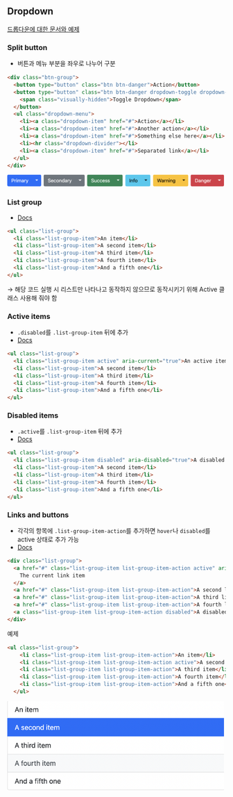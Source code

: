 ## Dropdown
[드롭다운에 대한 문서와 예제](https://getbootstrap.com/docs/5.1/components/dropdowns/)

### Split button

- 버튼과 메뉴 부분을 좌우로 나누어 구분

```html
<div class="btn-group">
  <button type="button" class="btn btn-danger">Action</button>
  <button type="button" class="btn btn-danger dropdown-toggle dropdown-toggle-split" data-bs-toggle="dropdown" aria-expanded="false">
    <span class="visually-hidden">Toggle Dropdown</span>
  </button>
  <ul class="dropdown-menu">
    <li><a class="dropdown-item" href="#">Action</a></li>
    <li><a class="dropdown-item" href="#">Another action</a></li>
    <li><a class="dropdown-item" href="#">Something else here</a></li>
    <li><hr class="dropdown-divider"></li>
    <li><a class="dropdown-item" href="#">Separated link</a></li>
  </ul>
</div>
```

<img src="./images/4.png" width="500px">

### List group

- [Docs](https://getbootstrap.com/docs/5.1/components/list-group/)

```html
<ul class="list-group">
  <li class="list-group-item">An item</li>
  <li class="list-group-item">A second item</li>
  <li class="list-group-item">A third item</li>
  <li class="list-group-item">A fourth item</li>
  <li class="list-group-item">And a fifth one</li>
</ul>
```

→ 해당 코드 실행 시 리스트만 나타나고 동작하지 않으므로 동작시키기 위해 Active 클래스 사용해 줘야 함

### Active items

- `.disabled`를 `.list-group-item` 뒤에 추가
- [Docs](https://getbootstrap.com/docs/5.1/components/list-group/#active-items)

```html
<ul class="list-group">
  <li class="list-group-item active" aria-current="true">An active item</li>
  <li class="list-group-item">A second item</li>
  <li class="list-group-item">A third item</li>
  <li class="list-group-item">A fourth item</li>
  <li class="list-group-item">And a fifth one</li>
</ul>
```

### Disabled items

- `.active`를 `.list-group-item` 뒤에 추가
- [Docs](https://getbootstrap.com/docs/5.1/components/list-group/#disabled-items)

```html
<ul class="list-group">
  <li class="list-group-item disabled" aria-disabled="true">A disabled item</li>
  <li class="list-group-item">A second item</li>
  <li class="list-group-item">A third item</li>
  <li class="list-group-item">A fourth item</li>
  <li class="list-group-item">And a fifth one</li>
</ul>
```

### Links and buttons

- 각각의 항목에 `.list-group-item-action`를 추가하면 `hover`나 `disabled`를 active 상태로 추가 가능
- [Docs](https://getbootstrap.com/docs/5.1/components/list-group/#links-and-buttons)

```html
<div class="list-group">
  <a href="#" class="list-group-item list-group-item-action active" aria-current="true">
    The current link item
  </a>
  <a href="#" class="list-group-item list-group-item-action">A second link item</a>
  <a href="#" class="list-group-item list-group-item-action">A third link item</a>
  <a href="#" class="list-group-item list-group-item-action">A fourth link item</a>
  <a class="list-group-item list-group-item-action disabled">A disabled link item</a>
</div>
```

예제

```html
<ul class="list-group">
    <li class="list-group-item list-group-item-action">An item</li>
    <li class="list-group-item list-group-item-action active">A second item</li>
    <li class="list-group-item list-group-item-action">A third item</li>
    <li class="list-group-item list-group-item-action">A fourth item</li>
    <li class="list-group-item list-group-item-action">And a fifth one</li>
  </ul>
```

<img src="./images/5.png" width="500px">
